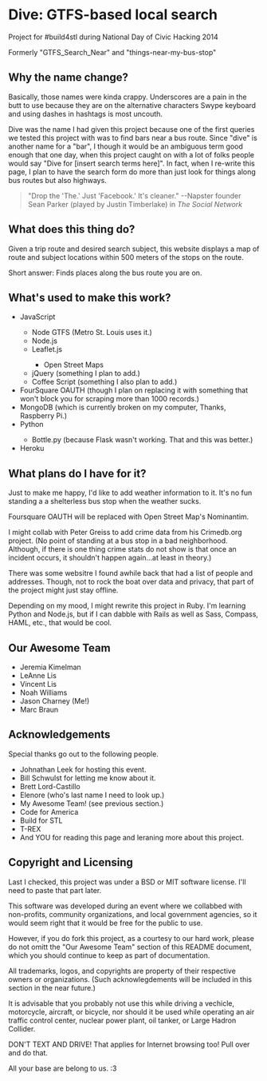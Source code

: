 Dive: GTFS-based local search
=============================

Project for #build4stl during National Day of Civic Hacking 2014

Formerly "GTFS_Search_Near" and "things-near-my-bus-stop"

<h2>Why the name change?</h2>
<p>Basically, those names were kinda crappy.  Underscores are a pain in the butt to use because they are on the alternative characters Swype keyboard and using dashes in hashtags is most uncouth.</p>
<p>Dive was the name I had given this project because one of the first queries we tested this project with was to find bars near a bus route.  Since "dive" is another name for a "bar", I though it would be an ambiguous term good enough that one day, when this project caught on with a lot of folks people would say "Dive for [insert search terms here]".  In fact, when I re-write this page, I plan to have the search form do more than just look for things along bus routes but also highways.</p>

<blockquote>"Drop the 'The.' Just 'Facebook.' It's cleaner." --Napster founder Sean Parker (played by Justin Timberlake) in <i>The Social Network</i></blockquote>

<h2>What does this thing do?</h2>
<p>Given a trip route and desired search subject, this website displays a map of route and subject locations within 500 meters of the stops on the route.</p>
<p>Short answer: Finds places along the bus route you are on.</p>

<h2>What's used to make this work?</h2>
<ul>
  <li>JavaScript</li>
  <ul>
    <li>Node GTFS (Metro St. Louis uses it.)</li>
    <li>Node.js</li>
    <li>Leaflet.js</li>
    <ul>
      <li>Open Street Maps</li>
    </ul>
    <li>jQuery (something I plan to add.)</li>
    <li>Coffee Script (something I also plan to add.)</li>
  </ul>
  <li>FourSquare OAUTH (though I plan on replacing it with something that won't block you for scraping more than 1000 records.)</li>
  <li>MongoDB (which is currently broken on my computer, Thanks, Raspberry Pi.)</li>
  <li>Python</li>
  <ul>
    <li>Bottle.py (because Flask wasn't working. That and this was better.)</li>
  </ul>
  <li>Heroku</li>
</ul>
  

<h2> What plans do I have for it?</h2>
<p>Just to make me happy, I'd like to add weather information to it.  It's no fun standing a a shelterless bus stop when the weather sucks.</p>
<p>Foursquare OAUTH will be replaced with Open Street Map's Nominantim.</p>
<p>I might collab with Peter Greiss to add crime data from his Crimedb.org project. (No point of standing at a bus stop in a bad neighborhood.  Although, if there is one thing crime stats do not show is that once an incident occurs, it shouldn't happen again...at least in theory.)</p>
<p>There was some websitre I found  awhile back that had a list of people and addresses.  Though, not to rock the boat over data and privacy, that part of the project might just stay offline.</p>
<p>Depending on my mood, I might rewrite this project in Ruby.  I'm learning Python and Node.js, but if I can dabble with Rails as well as Sass, Compass, HAML, etc., that would be cool.</p>

<h2>Our Awesome Team</h2>
<ul>
<li>Jeremia Kimelman</li>
<li>LeAnne Lis</li>
<li>Vincent Lis</li>
<li>Noah Williams</li>
<li>Jason Charney (Me!)</li>
<li>Marc Braun</li>
</ul>

<h2>Acknowledgements</h2>
<p>Special thanks go out to the following people.</p>
<ul>
<li>Johnathan Leek for hosting this event.</li>
<li>Bill Schwulst for letting me know about it.</li>
<li>Brett Lord-Castillo</li>
<li>Elenore (who's last name I need to look up.)</li>
<li>My Awesome Team! (see previous section.)</li>
<li>Code for America</li>
<li>Build for STL</li>
<li>T-REX</li>
<li>And YOU for reading this page and leraning more about this project.</li>
</ul>

<h2>Copyright and Licensing</h2>
<p>Last I checked, this project was under a BSD or MIT software license.  I'll need to paste that part later.</p>
<p>This software was developed during an event where we collabbed with non-profits, community organizations, and local government agencies, so it would seem right that it would be free for the public to use.</p>
<p>However, if you do fork this project, as a courtesy to our hard work, please do not omitt the "Our Awesome Team" section of this README document, which you should continue to keep as part of documentation.</p>
<p>All trademarks, logos, and copyrights are property of their respective owners or organizations.  (Such acknowlegdements will be included in this section in the near future.)</p>
<p>It is advisable that you probably not use this while driving a vechicle, motorcycle, aircraft, or bicycle, nor should it be used while operating an air traffic control center, nuclear power plant, oil tanker, or Large Hadron Collider.</p>
<p>DON'T TEXT AND DRIVE!  That applies for Internet browsing too! Pull over and do that.</p>
<p>All your base are belong to us. :3</p>
